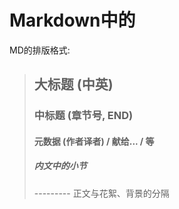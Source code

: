 # Markdown中的

MD的排版格式:

> ## 大标题 (中英)
> ### 中标题 (章节号, END)
> #### 元数据 (作者译者) / 献给... / 等
> ##### 内文中的小节
> --------- 正文与花絮、背景的分隔
